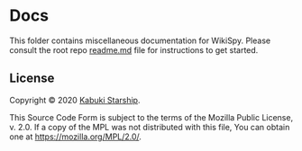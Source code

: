# Docs

This folder contains miscellaneous documentation for WikiSpy. Please consult the root repo [readme.md](../readme.md) file for instructions to get started.

## License

Copyright © 2020 [Kabuki Starship](https://kabukistarship.com).

This Source Code Form is subject to the terms of the Mozilla Public License, v. 2.0. If a copy of the MPL was not distributed with this file, You can obtain one at <https://mozilla.org/MPL/2.0/>.
